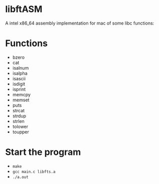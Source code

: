 # libftASM

A intel x86_64 assembly implementation for mac of some libc functions:

# Functions

* bzero
* cat
* isalnum
* isalpha
* isascii
* isdigit
* isprint
* memcpy
* memset
* puts
* strcat
* strdup
* strlen
* tolower
* toupper

# Start the program

- ```make```
- ```gcc main.c libfts.a```
- ```./a.out```
